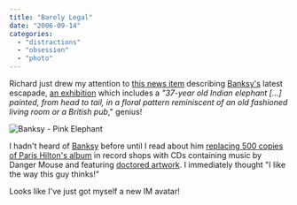 ```yaml
---
title: "Barely Legal"
date: "2006-09-14"
categories: 
  - "distractions"
  - "obsession"
  - "photo"
---
```


Richard just drew my attention to [this news item](http://news.bbc.co.uk/1/hi/entertainment/5344676.stm) describing [Banksy's](http://www.banksy.co.uk/) latest escapade, [an exhibition](http://news.bbc.co.uk/1/hi/in_pictures/5344770.stm) which includes a _"37-year old Indian elephant \[...\] painted, from head to tail, in a floral pattern reminiscent of an old fashioned living room or a British pub_," genius!

![Banksy - Pink Elephant](/wp-content/uploads/2006/09/banksy_pinkelephant2.jpg)

I hadn't heard of [Banksy](http://en.wikipedia.org/wiki/Banksy) before until I read about him [replacing 500 copies of Paris Hilton's album](http://news.bbc.co.uk/1/hi/entertainment/5310416.stm) in record shops with CDs containing music by Danger Mouse and featuring [doctored artwork](http://www.flickr.com/photos/sharl/sets/72157594266743665/). I immediately thought "I like the way this guy thinks!"

Looks like I've just got myself a new IM avatar!
